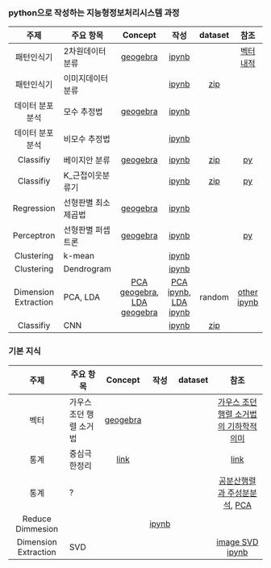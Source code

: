 ### python으로 작성하는 지능형정보처리시스템 과정
| 주제 | 주요 항목 | Concept | 작성 | dataset | 참조 |
| :---: | --- | :---: | :---: | :---: | :---: |
|패턴인식기|2차원데이터 분류|[geogebra](https://www.geogebra.org/classic/fdxfvbqb)|[ipynb](./02_패턴인식기_2차원데이터.ipynb)||[벡터내적](https://youtu.be/ZH79kAgC3I4)|
|패턴인식기|이미지데이터 분류||[ipynb](./02_패턴인식기_영상데이터.ipynb)|[zip](../../datas/digitimages_binary.zip)||
|데이터 분포 분석|모수 추정법|[geogebra](https://www.geogebra.org/classic/xkmassdx)|[ipynb](./03_데이터_통계로분석_모수추정.ipynb)|||
|데이터 분포 분석|비모수 추정법||[ipynb](./03_데이터_통계로분석_비모수추정.ipynb)|||
|Classifiy|베이지안 분류|[geogebra](https://www.geogebra.org/classic/ut3gfbea)|[ipynb](./4강_베이지안_분류기(Bayes_Classifier).ipynb)|[zip](../../datas/dataCh4_7.zip)|[py](./4_bayes_classifier.py)|
|Classifiy|K_근접이웃분류기||[ipynb](./5강_K_근접이웃분류기(kNN).ipynb)|[zip](../../datas/dataCh4_7.zip)|[py](./5_KNN_classifier.py)|
|Regression|선형판별 최소제곱법|[geogebra](https://www.geogebra.org/classic/vvp5tpzc)|[ipynb](./6강_선형판별함수_최소제곱법.ipynb)|||
|Perceptron|선형판별 퍼셉트론|[geogebra](https://www.geogebra.org/classic/vvp5tpzc)|[ipynb](./6강_선형판별함수_퍼셉트론.ipynb)||[py](./6_perceptron_classifier.py)|
|Clustering|k-mean||[ipynb](./7강_군집화_kmeans.ipynb)|||
|Clustering|Dendrogram||[ipynb](./7강_군집화_Dendrogram.ipynb)|||
|Dimension Extraction| PCA, LDA | [PCA geogebra](https://www.geogebra.org/classic/pvsf8wpv), [LDA geogebra](https://www.geogebra.org/classic/mxmxaaac) |[PCA ipynb](./9%EA%B0%95_PCA.ipynb), [LDA ipynb](./9%EA%B0%95_LDA.ipynb) | random | [other ipynb](https://github.com/insightcampus/sesac-nlp/blob/main/ipynb/16%20%E1%84%89%E1%85%B5%E1%86%AF%E1%84%89%E1%85%B3%E1%86%B8%20-%20%E1%84%8E%E1%85%A1%E1%84%8B%E1%85%AF%E1%86%AB%E1%84%8E%E1%85%AE%E1%86%A8%E1%84%89%E1%85%A9.ipynb) |
|Classifiy|CNN||[ipynb](./CNN_MPIE.ipynb)|[zip](../../datas/mpie_30_shuffle.zip)||


### 기본 지식
| 주제 | 주요 항목 | Concept | 작성 | dataset | 참조 |
| :---: | --- | :---: | :---: | :---: | :---: |
|벡터|가우스 조던 행렬 소거법|[geogebra](https://www.geogebra.org/classic/nwppwpsx)|||[가우스 조던 행렬 소거법의 기하학적 의미](https://youtu.be/Ov7fetr-qg8)|
|통계|중심극한정리|[link](https://onlinestatbook.com/stat_sim/sampling_dist/index.html)|||[link](https://youtu.be/lLvV4r7bSqQ)|
|통계|?||||[공분산행렬과 주성분분석](https://youtu.be/YEdscCNsinUㄴ), [PCA](https://bskyvision.com/347)|
|Reduce Dimmesion|||[ipynb](./reduce_dimension.ipynb)|||
|Dimension Extraction|SVD||||[image SVD ipynb](https://github.com/insightcampus/sesac-nlp/blob/main/ipynb/14%20%E1%84%89%E1%85%B5%E1%86%AF%E1%84%89%E1%85%B3%E1%86%B8%20-%20%E1%84%89%E1%85%A5%E1%86%AB%E1%84%92%E1%85%A7%E1%86%BC%E1%84%83%E1%85%A2%E1%84%89%E1%85%AE%20%E1%84%80%E1%85%B5%E1%84%8E%E1%85%A9.ipynb)|
